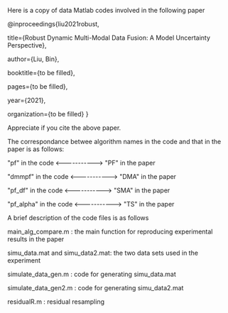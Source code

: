 Here is a copy of data Matlab codes involved in the following paper

@inproceedings{liu2021robust,

title={Robust Dynamic Multi-Modal Data Fusion: A Model Uncertainty Perspective},

author={Liu, Bin},

booktitle={to be filled},

pages={to be filled},

year={2021},

organization={to be filled} }

Appreciate if you cite the above paper.

The correspondance betwee algorithm names in the code and that in the paper is as follows:

"pf" in the code       <----------->  "PF" in the paper

"dmmpf" in the code     <----------->  "DMA" in the paper

"pf_df" in the code     <----------->  "SMA" in the paper

"pf_alpha" in the code  <----------->  "TS" in the paper

A brief description of the code files is as follows

main_alg_compare.m              : the main function for reproducing experimental results in the paper

simu_data.mat and simu_data2.mat: the two data sets used in the experiment 

simulate_data_gen.m             : code for generating simu_data.mat

simulate_data_gen2.m            : code for generating simu_data2.mat

residualR.m                     : residual resampling
